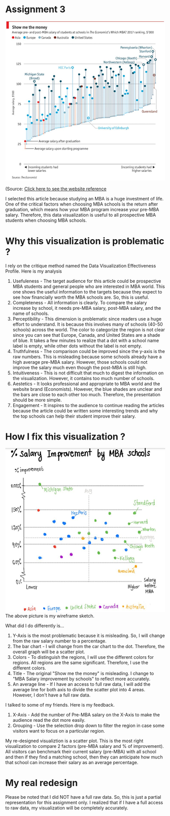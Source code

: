 # Assignment 3
<img src="MBAsalary.JPG">

(Source: [Click here to see the website reference](https://www.economist.com/graphic-detail/2017/10/27/full-time-mba-courses)

I selected this article because studying an MBA is a huge investment of life. One of the critical factors when choosing MBA schools is the return after graduation, which means how your MBA program increase your pre-MBA salary. Therefore, this data visualization is useful to all prospective MBA students when choosing MBA schools.

# Why this visualization is problematic ?
I rely on the critique method named the Data Visualization Effectiveness Profile. Here is my analysis
1) Usefuleness - The target audience for this article could be prospective MBA students and general people who are interested in MBA world. This one shows the useful information to the targets because they expect to see how financially worth the MBA schools are. So, this is useful.
2) Completeness - All information is clearly. To compare the salary increase by school, it needs pre-MBA salary, post-MBA salary, and the name of schools.
3) Perceptibility - This dimension is problematic since readers use a huge effort to understand. It is because this involves many of schools (40-50 schools) across the world. The color to categorize the region is not clear since you can see that Europe, Canada, and United States are a shade of blue. It takes a few minutes to realize that a dot with a school name label is empty, while other dots without the label is not empty.
4) Truthfulness - The comparison could be improved since the y-axis is the raw numbers. This is misleading because some schools already have a high average pre-MBA salary. However, those schools could not improve the salary much even though the post-MBA is still high. 
5) Intuitiveness - This is not difficult that much to digest the information on the visualization. However, it contains too much number of schools. 
6) Aestetics - It looks professional and appropriate to MBA world and the website brand (Economists). However, the blue shades are unclear and the bars are close to each other too much. Therefore, the presentation should be more simple.
7) Engagement - It inspires to the audience to continue reading the articles because the article could be written some interesting trends and why the top schools can help their student improve their salary.

# How I fix this visualization ?
<img src="Mysketch.JPG">
The above picture is my wireframe sketch.

What did I do differently is...
1) Y-Axis is the most problematic because it is misleading. So, I will change from the raw salary number to a percentage.
2) The bar chart - I will change from the car chart to the dot. Therefore, the overall graph will be a scatter plot.
3) Colors - To distinguish the regions, I will use the different colors for regions. All regions are the same significant. Therefore, I use the different colors.
4) Title - The original "Show me the money" is misleading. I change to "MBA Salary improvement by schools" to reflect more accurately.
5) An average line - If I have an access to full raw data, I will add the average line for both axis to divide the scatter plot into 4 areas. However, I don't have a full raw data.

I talked to some of my friends. Here is my feedback.
1) X-Axis - Add the number of Pre-MBA salary on the X-Axis to make the audience read the dot more easily.
2) Grouping - Use the selection drop down to filter the region in case some visitors want to focus on a particular region.

My re-designed visualiztion is a scatter plot. This is the most right visualization to compare 2 factors (pre-MBA salary and % of improvement). All visitors can benchmark their current salary (pre-MBA) with all school and then if they find a matching school, then they can anticipate how much that school can increase their salary as an average percentage. 

# My real redesign

Please be noted that I did NOT have a full raw data. So, this is just a partial representation for this assignment only. I realized that if I have a full access to raw data, my visualization will be completely accurately.


<div class="flourish-embed flourish-scatter" data-src="visualisation/5353558"><script src="https://public.flourish.studio/resources/embed.js"></script></div>

